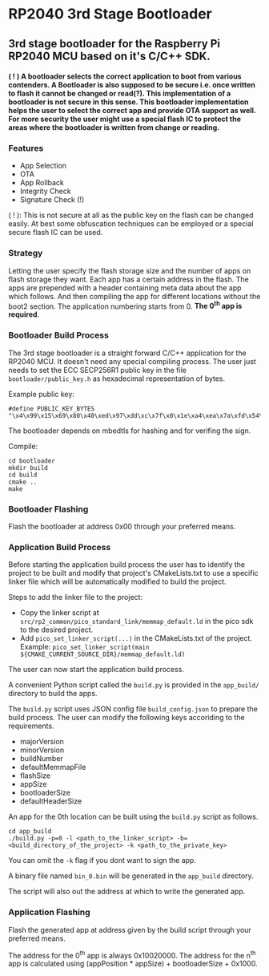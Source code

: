 # RP2040 3rd Stage Bootloader

## 3rd stage bootloader for the Raspberry Pi RP2040 MCU based on it's C/C++ SDK.

#### ( ! ) A bootloader selects the correct application to boot from various contenders. A Bootloader is also supposed to be secure i.e. once written to flash it cannot be changed or read(?). This implementation of a bootloader is not secure in this sense. This bootloader implementation helps the user to select the correct app and provide OTA support as well. For more security the user might use a special flash IC to protect the areas where the bootloader is written from change or reading.

### Features
- App Selection
- OTA
- App Rollback
- Integrity Check
- Signature Check (!)

( ! ): This is not secure at all as the public key on the flash can be changed easily. At best some obfuscation techniques can be employed or a special secure flash IC can be used.

### Strategy

Letting the user specify the flash storage size and the number of apps on flash storage they want. Each app has a certain address in the flash. The apps are prepended with a header containing meta data about the app which follows. And then compiling the app for different locations without the boot2 section. The application numbering starts from 0.  <b>The 0<sup>th</sup> app is required</b>.

### Bootloader Build Process

The 3rd stage bootloader is a straight forward C/C++ application for the RP2040 MCU. It doesn't need any special compiling process. The user just needs to set the ECC SECP256R1 public key in the file `bootloader/public_key.h` as hexadecimal representation of bytes.

Example public key:

```
#define PUBLIC_KEY_BYTES "\x4\x99\x15\x69\x80\x40\xed\x97\xdd\xc\x7f\x0\x1e\xa4\xea\x7a\xfd\x54\x25\xcc\x5c\xbf\x61\x5d\xd9\x37\xea\xe2\x1a\x55\x1\x96\x4d\xeb\x39\x8a\xff\x54\x4\x1c\x6\xb4\x5f\xd1\xd3\x22\x5c\x48\xfe\x75\xe9\x72\x81\x41\xb8\x23\xc4\x78\xfe\xe9\xc4\x83\x90\xc8\x37"
```

The bootloader depends on mbedtls for hashing and for verifing the sign.

Compile:
```
cd bootloader
mkdir build
cd build
cmake ..
make
```
### Bootloader Flashing

Flash the bootloader at address 0x00 through your preferred means. 

### Application Build Process

Before starting the application build process the user has to identify the project to be built and modify that project's CMakeLists.txt to use a specific linker file which will be automatically modified to build the project.

Steps to add the linker file to the project:

- Copy the linker script at `src/rp2_common/pico_standard_link/memmap_default.ld` in the pico sdk to the desired project.
- Add `pico_set_linker_script(...)` in the CMakeLists.txt of the project.
Example: `pico_set_linker_script(main ${CMAKE_CURRENT_SOURCE_DIR}/memmap_default.ld)`
 

The user can now start the application build process.

A convenient Python script called the `build.py` is provided in the `app_build/` directory to build the apps.

The `build.py` script uses JSON config file `build_config.json` to prepare the build process. The user can modify the following keys accoriding to the requirements.
- majorVersion
- minorVersion
- buildNumber
- defaultMemmapFile
- flashSize
- appSize
- bootloaderSize
- defaultHeaderSize 

An app for the 0th location can be built using the `build.py` script as follows.

```
cd app_build
./build.py -p=0 -l <path_to_the_linker_script> -b=<build_directory_of_the_project> -k <path_to_the_private_key>
```

You can omit the `-k` flag if you dont want to sign the app.

A binary file named `bin_0.bin` will be generated in the `app_build` directory.   

The script will also out the address at which to write the generated app.

### Application Flashing

Flash the generated app at address given by the build script through your preferred means. 

The address for the 0<sup>th</sup> app is always 0x10020000.
The address for the n<sup>th</sup> app is calculated using (appPosition * appSize) + bootloaderSize + 0x1000.